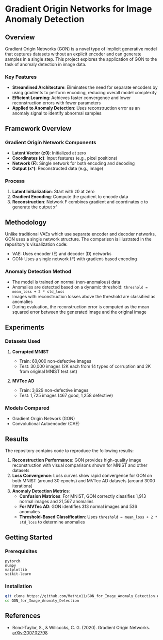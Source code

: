 # Gradient Origin Networks for Image Anomaly Detection

## Overview

Gradient Origin Networks (GON) is a novel type of implicit generative model that captures datasets without an explicit encoder and can generate samples in a single step. This project explores the application of GON to the task of anomaly detection in image data.

### Key Features

- **Streamlined Architecture**: Eliminates the need for separate encoders by using gradients to perform encoding, reducing overall model complexity
- **Efficient Learning**: Achieves faster convergence and lower reconstruction errors with fewer parameters
- **Applied to Anomaly Detection**: Uses reconstruction error as an anomaly signal to identify abnormal samples

## Framework Overview

### Gradient Origin Network Components

- **Latent Vector (z0)**: Initialized at zero
- **Coordinates (c)**: Input features (e.g., pixel positions)
- **Network (F)**: Single network for both encoding and decoding
- **Output (x^)**: Reconstructed data (e.g., image)

### Process

1. **Latent Initialization**: Start with z0 at zero
2. **Gradient Encoding**: Compute the gradient to encode data
3. **Reconstruction**: Network F combines gradient and coordinates c to generate the output x^

## Methodology

Unlike traditional VAEs which use separate encoder and decoder networks, GON uses a single network structure. The comparison is illustrated in the repository's visualization code:
- VAE: Uses encoder (E) and decoder (D) networks
- GON: Uses a single network (F) with gradient-based encoding

### Anomaly Detection Method

- The model is trained on normal (non-anomalous) data
- Anomalies are detected based on a dynamic threshold: `threshold = mean_loss + 2 * std_loss`
- Images with reconstruction losses above the threshold are classified as anomalies
- During evaluation, the reconstruction error is computed as the mean squared error between the generated image and the original image

## Experiments

### Datasets Used

1. **Corrupted MNIST**
   - Train: 60,000 non-defective images
   - Test: 30,000 images (2K each from 14 types of corruption and 2K from original MNIST test set)

2. **MVTec AD**
   - Train: 3,629 non-defective images
   - Test: 1,725 images (467 good, 1,258 defective)

### Models Compared

- Gradient Origin Network (GON)
- Convolutional Autoencoder (CAE)

## Results

The repository contains code to reproduce the following results:

1. **Reconstruction Performance**: GON provides high-quality image reconstruction with visual comparisons shown for MNIST and other datasets
2. **Loss Convergence**: Loss curves show rapid convergence for GON on both MNIST (around 30 epochs) and MVTec AD datasets (around 3000 iterations)
3. **Anomaly Detection Metrics**: 
   - **Confusion Matrices**: For MNIST, GON correctly classifies 1,913 normal images and 21,567 anomalies
   - **For MVTec AD**: GON identifies 313 normal images and 536 anomalies
   - **Threshold-Based Classification**: Uses `threshold = mean_loss + 2 * std_loss` to determine anomalies



## Getting Started

### Prerequisites

```
pytorch
numpy
matplotlib
scikit-learn
```

### Installation

```bash
git clone https://github.com/Mathio11/GON_for_Image_Anomaly_Detection.git
cd GON_for_Image_Anomaly_Detection
```



## References

- Bond-Taylor, S., & Willcocks, C. G. (2020). Gradient Origin Networks. [arXiv:2007.02798](https://arxiv.org/abs/2007.02798)


